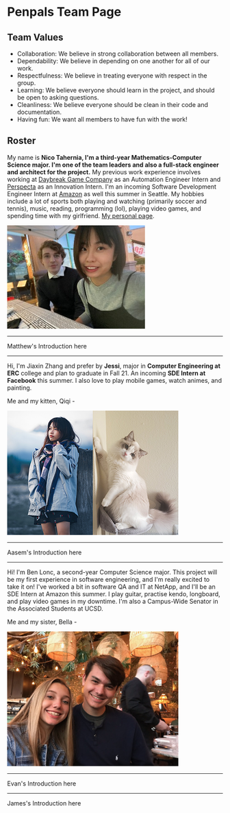 # Penpals Team Page

Team Values
-----------------
- Collaboration: We believe in strong collaboration between all members.
- Dependability: We believe in depending on one another for all of our work.
- Respectfulness: We believe in treating everyone with respect in the group.
- Learning: We believe everyone should learn in the project, and should be open to asking questions.
- Cleanliness: We believe everyone should be clean in their code and documentation.
- Having fun: We want all members to have fun with the work!

Roster
-----------------
My name is **Nico Tahernia, I'm a third-year Mathematics-Computer Science major. I'm one of the team leaders and also a full-stack engineer
and architect for the project.** My previous work experience involves working at [Daybreak Game Company](https://www.daybreakgames.com/home) as an Automation Engineer Intern and [Perspecta](https://perspecta.com/) as an Innovation Intern. I'm an incoming Software Development
Engineer Intern at [Amazon](https://www.amazon.com/) as well this summer in Seattle. My hobbies include a lot of sports both playing and watching (primarily soccer and tennis), music, reading, programming (lol), playing video games, and spending time with my girlfriend. [My personal page](https://ntaherni.github.io/). 

![Nico's photo](./../pictures/nico-picture.jpeg)

-----------------

Matthew's Introduction here

-----------------

Hi, I'm Jiaxin Zhang and prefer by **Jessi**, major in **Computer Engineering at ERC** college and plan to graduate in Fall 21. An incoming **SDE Intern at Facebook** this summer. I also love to play mobile games, watch animes, and painting.

Me and my kitten, Qiqi -

![Jessi's photo](./../pictures/jessi-picture.jpeg)

-----------------

Aasem's Introduction here

-----------------

Hi! I'm Ben Lonc, a second-year Computer Science major. This project will be my first experience in software engineering, and I'm really excited to take it on! I've worked a bit in software QA and IT at NetApp, and I'll be an SDE Intern at Amazon this summer. I play guitar, practise kendo, longboard, and play video games in my downtime. I'm also a Campus-Wide Senator in the Associated Students at UCSD. 

Me and my sister, Bella - 

![Ben's Picture](./../pictures/benlonc.jpg)

-----------------

Evan's Introduction here

-----------------

James's Introduction here
